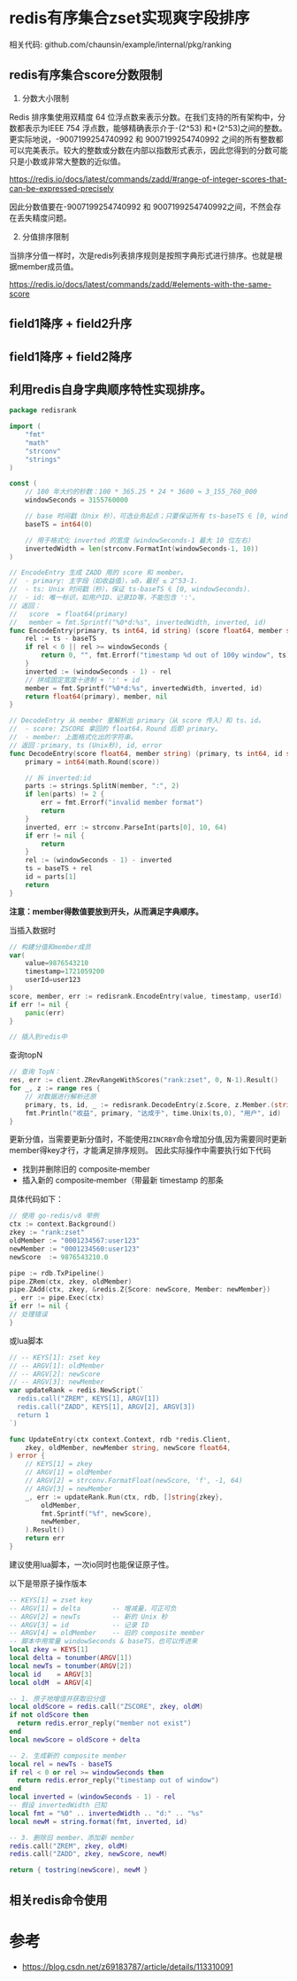 # redis有序集合zset实现爽字段排序

相关代码: github.com/chaunsin/example/internal/pkg/ranking

## redis有序集合score分数限制

1. 分数大小限制

Redis 排序集使用双精度 64 位浮点数来表示分数。在我们支持的所有架构中，分数都表示为IEEE 754 浮点数，能够精确表示介于-(2^53)
和+(2^53)之间的整数。更实际地说，-9007199254740992 和 9007199254740992
之间的所有整数都可以完美表示。较大的整数或分数在内部以指数形式表示，因此您得到的分数可能只是小数或非常大整数的近似值。

https://redis.io/docs/latest/commands/zadd/#range-of-integer-scores-that-can-be-expressed-precisely

因此分数值要在-9007199254740992 和 9007199254740992之间，不然会存在丢失精度问题。

2. 分值排序限制

当排序分值一样时，次是redis列表排序规则是按照字典形式进行排序。也就是根据member成员值。

https://redis.io/docs/latest/commands/zadd/#elements-with-the-same-score

## field1降序 + field2升序

## field1降序 + field2降序

## 利用redis自身字典顺序特性实现排序。

```go
package redisrank

import (
	"fmt"
	"math"
	"strconv"
	"strings"
)

const (
	// 100 年大约的秒数：100 * 365.25 * 24 * 3600 ≈ 3_155_760_000
	windowSeconds = 3155760000

	// base 时间戳（Unix 秒），可选业务起点；只要保证所有 ts-baseTS ∈ [0, windowSeconds)
	baseTS = int64(0)

	// 用于格式化 inverted 的宽度（windowSeconds-1 最大 10 位左右）
	invertedWidth = len(strconv.FormatInt(windowSeconds-1, 10))
)

// EncodeEntry 生成 ZADD 用的 score 和 member。
//  - primary: 主字段（如收益值），≥0，最好 ≤ 2^53-1.
//  - ts: Unix 时间戳（秒），保证 ts-baseTS ∈ [0, windowSeconds).
//  - id: 唯一标识，如用户ID、记录ID等，不能包含 ':'。
// 返回：
//   score  = float64(primary)
//   member = fmt.Sprintf("%0*d:%s", invertedWidth, inverted, id)
func EncodeEntry(primary, ts int64, id string) (score float64, member string, err error) {
	rel := ts - baseTS
	if rel < 0 || rel >= windowSeconds {
		return 0, "", fmt.Errorf("timestamp %d out of 100y window", ts)
	}
	inverted := (windowSeconds - 1) - rel
	// 拼成固定宽度十进制 + ':' + id
	member = fmt.Sprintf("%0*d:%s", invertedWidth, inverted, id)
	return float64(primary), member, nil
}

// DecodeEntry 从 member 里解析出 primary（从 score 传入）和 ts、id。
//  - score: ZSCORE 拿回的 float64，Round 后即 primary。
//  - member: 上面格式化出的字符串。
// 返回：primary, ts (Unix秒), id, error
func DecodeEntry(score float64, member string) (primary, ts int64, id string, err error) {
	primary = int64(math.Round(score))

	// 拆 inverted:id
	parts := strings.SplitN(member, ":", 2)
	if len(parts) != 2 {
		err = fmt.Errorf("invalid member format")
		return
	}
	inverted, err := strconv.ParseInt(parts[0], 10, 64)
	if err != nil {
		return
	}
	rel := (windowSeconds - 1) - inverted
	ts = baseTS + rel
	id = parts[1]
	return
}
```

**注意：member得数值要放到开头，从而满足字典顺序。**

当插入数据时

``` go
// 构建分值和member成员
var(
    value=9876543210
    timestamp=1721059200
    userId=user123
)
score, member, err := redisrank.EncodeEntry(value, timestamp, userId)
if err != nil {
    panic(err)
}

// 插入到redis中
```

查询topN

``` go
// 查询 TopN：
res, err := client.ZRevRangeWithScores("rank:zset", 0, N-1).Result()
for _, z := range res {
    // 对数据进行解析还原
    primary, ts, id, _ := redisrank.DecodeEntry(z.Score, z.Member.(string))
    fmt.Println("收益", primary, "达成于", time.Unix(ts,0), "用户", id)
}
```

更新分值，当需要更新分值时，不能使用`ZINCRBY`命令增加分值,因为需要同时更新member得key才行，才能满足排序规则。
因此实际操作中需要执行如下代码

- 找到并删除旧的 composite‑member
- 插入新的 composite‑member（带最新 timestamp 的那条

具体代码如下：

```go
// 使用 go-redis/v8 举例
ctx := context.Background()
zkey := "rank:zset"
oldMember := "0001234567:user123"
newMember := "0001234560:user123"
newScore  := 9876543210.0

pipe := rdb.TxPipeline()
pipe.ZRem(ctx, zkey, oldMember)
pipe.ZAdd(ctx, zkey, &redis.Z{Score: newScore, Member: newMember})
_, err := pipe.Exec(ctx)
if err != nil {
// 处理错误
}
```

或lua脚本

``` go
// -- KEYS[1]: zset key
// -- ARGV[1]: oldMember
// -- ARGV[2]: newScore
// -- ARGV[3]: newMember
var updateRank = redis.NewScript(`
  redis.call("ZREM", KEYS[1], ARGV[1])
  redis.call("ZADD", KEYS[1], ARGV[2], ARGV[3])
  return 1
`)

func UpdateEntry(ctx context.Context, rdb *redis.Client,
    zkey, oldMember, newMember string, newScore float64,
) error {
    // KEYS[1] = zkey
    // ARGV[1] = oldMember
    // ARGV[2] = strconv.FormatFloat(newScore, 'f', -1, 64)
    // ARGV[3] = newMember
    _, err := updateRank.Run(ctx, rdb, []string{zkey},
        oldMember,
        fmt.Sprintf("%f", newScore),
        newMember,
    ).Result()
    return err
}
```

建议使用lua脚本，一次io同时也能保证原子性。

以下是带原子操作版本

```lua
-- KEYS[1] = zset key
-- ARGV[1] = delta        -- 增减量，可正可负
-- ARGV[2] = newTs        -- 新的 Unix 秒
-- ARGV[3] = id           -- 记录 ID
-- ARGV[4] = oldMember    -- 旧的 composite member
-- 脚本中用常量 windowSeconds & baseTS，也可以传进来
local zkey = KEYS[1]
local delta = tonumber(ARGV[1])
local newTs = tonumber(ARGV[2])
local id    = ARGV[3]
local oldM  = ARGV[4]

-- 1. 原子地增值并获取旧分值
local oldScore = redis.call("ZSCORE", zkey, oldM)
if not oldScore then
  return redis.error_reply("member not exist")
end
local newScore = oldScore + delta

-- 2. 生成新的 composite member
local rel = newTs - baseTS
if rel < 0 or rel >= windowSeconds then
  return redis.error_reply("timestamp out of window")
end
local inverted = (windowSeconds - 1) - rel
-- 假设 invertedWidth 已知
local fmt = "%0" .. invertedWidth .. "d:" .. "%s"
local newM = string.format(fmt, inverted, id)

-- 3. 删除旧 member、添加新 member
redis.call("ZREM", zkey, oldM)
redis.call("ZADD", zkey, newScore, newM)

return { tostring(newScore), newM }
```

## 相关redis命令使用

# 参考

- https://blog.csdn.net/z69183787/article/details/113310091